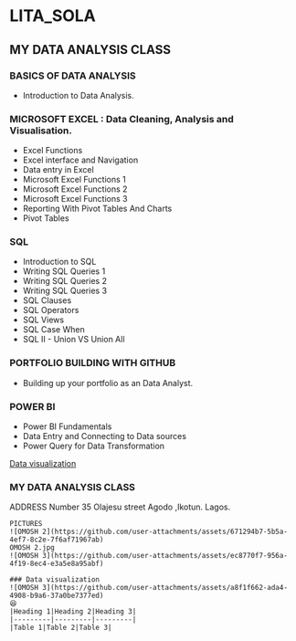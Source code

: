# LITA_SOLA

## MY DATA ANALYSIS CLASS 

### BASICS OF DATA ANALYSIS
- Introduction to Data Analysis.

### MICROSOFT EXCEL : Data Cleaning, Analysis and Visualisation.
- Excel Functions
- Excel interface and Navigation
- Data entry in Excel
- Microsoft Excel Functions 1
- Microsoft Excel Functions 2
- Microsoft Excel Functions 3
- Reporting With Pivot Tables And Charts
- Pivot Tables

### SQL
- Introduction to SQL
- Writing SQL Queries 1
- Writing SQL Queries 2
- Writing SQL Queries 3
- SQL Clauses
- SQL Operators
- SQL Views
- SQL Case When
- SQL II - Union VS Union All

### PORTFOLIO BUILDING WITH GITHUB
- Building up your portfolio as an Data Analyst.

### POWER BI
- Power BI Fundamentals
- Data Entry and Connecting to Data sources
- Power Query for Data Transformation


[Data visualization](#data-visualization)

### MY DATA ANALYSIS CLASS
ADDRESS  Number 35 Olajesu street Agodo ,Ikotun. Lagos.
```
PICTURES
![OMOSH 2](https://github.com/user-attachments/assets/671294b7-5b5a-4ef7-8c2e-7f6af71967ab)
OMOSH 2.jpg
![OMOSH 3](https://github.com/user-attachments/assets/ec8770f7-956a-4f19-8ec4-e3a5e8a95abf)

### Data visualization
![OMOSH 3](https://github.com/user-attachments/assets/a8f1f662-ada4-4908-b9a6-37a0be7377ed)
😆
|Heading 1|Heading 2|Heading 3|
|---------|---------|---------|
|Table 1|Table 2|Table 3|

